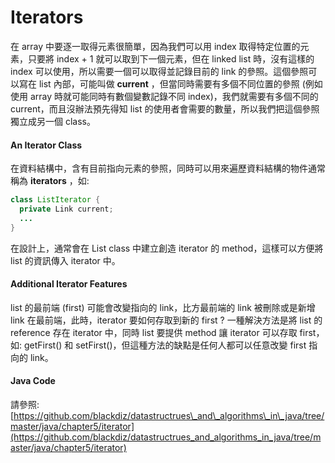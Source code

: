 # Iterators

在 array 中要逐一取得元素很簡單，因為我們可以用 index 取得特定位置的元素，只要將 index + 1 就可以取到下一個元素，但在 linked list 時，沒有這樣的 index 可以使用，所以需要一個可以取得並記錄目前的 link 的參照。這個參照可以寫在 list 內部，可能叫做 **current** ，但當同時需要有多個不同位置的參照 \(例如使用 array 時就可能同時有數個變數記錄不同 index\)，我們就需要有多個不同的 current，而且沒辦法預先得知 list 的使用者會需要的數量，所以我們把這個參照獨立成另一個 class。

#### An Iterator Class

在資料結構中，含有目前指向元素的參照，同時可以用來遍歷資料結構的物件通常稱為 **iterators** ，如:

```java
class ListIterator {
  private Link current;
  ...
}
```

在設計上，通常會在 List class 中建立創造 iterator 的 method，這樣可以方便將 list 的資訊傳入 iterator 中。

#### Additional Iterator Features

list 的最前端 \(first\) 可能會改變指向的 link，比方最前端的 link 被刪除或是新增 link 在最前端，此時，iterator 要如何存取到新的 first ? 一種解決方法是將 list 的 reference 存在 iterator 中，同時 list 要提供 method 讓 iterator 可以存取 first，如: getFirst\(\) 和 setFirst\(\)，但這種方法的缺點是任何人都可以任意改變 first 指向的 link。

#### Java Code

請參照: [https://github.com/blackdiz/datastructrues\_and\_algorithms\_in\_java/tree/master/java/chapter5/iterator](https://github.com/blackdiz/datastructrues_and_algorithms_in_java/tree/master/java/chapter5/iterator)

